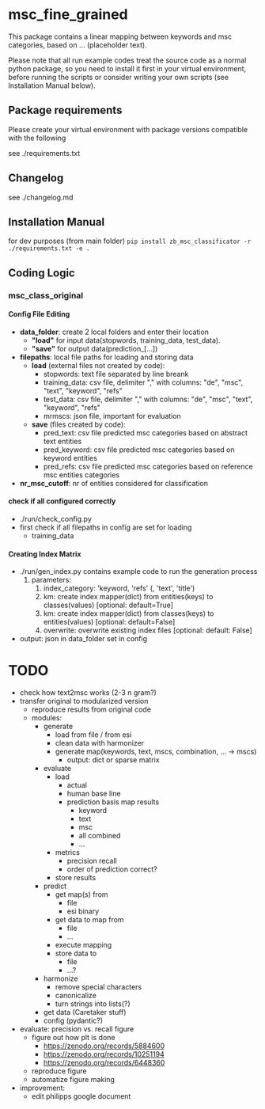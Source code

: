 # msc_fine_grained
This package contains a linear mapping between keywords and msc categories, 
based on ... (placeholder text).

Please note that all run example codes treat the source code as a normal 
python package, so you need to install it first in your virtual environment, 
before running the scripts or consider writing your own scripts (see 
Installation Manual below).

## Package requirements
Please create your virtual environment with package versions compatible with 
the following

see ./requirements.txt

## Changelog
see ./changelog.md

## Installation Manual
for dev purposes (from main folder)
`pip install zb_msc_classificator -r ./requirements.txt -e .`

## Coding Logic
### msc_class_original
#### Config File Editing
- **data_folder**: create 2 local folders and enter their location 
  - __"load"__ for input data(stopwords, training_data, test_data). 
  - __"save"__ for output data(prediction_[...])
- **filepaths**: local file paths for loading and storing data
  - __load__ (external files not created by code): 
    - stopwords: text file separated by line breank
    - training_data: csv file, delimiter "," with columns: "de", "msc", 
      "text", "keyword", "refs"
    - test_data: csv file, delimiter "," with columns: "de", "msc", 
      "text", "keyword", "refs"
    - mrmscs: json file, important for evaluation
  - __save__ (files created by code):
    - pred_text: csv file predicted msc categories based on abstract text 
      entities
    - pred_keyword: csv file predicted msc categories based on keyword entities
    - pred_refs: csv file predicted msc categories based on reference msc entities
      categories
- **nr_msc_cutoff**: nr of entities considered for classification

#### check if all configured correctly
- ./run/check_config.py
- first check if all filepaths in config are set for loading 
   - training_data

#### Creating Index Matrix 
- ./run/gen_index.py contains example code to run the generation process
   1. parameters: 
      1. index_category: 'keyword, 'refs' (, 'text', 'title')
      2. km: create index mapper(dict) from entities(keys) to classes(values)
         [optional: default=True]
      3. km: create index mapper(dict) from classes(keys) to entities(values)
         [optional: default=False]
      4. overwrite: overwrite existing index files 
         [optional: default: False]
- output: json in data_folder set in config

# TODO
- check how text2msc works (2-3 n gram?)
- transfer original to modularized version
  - reproduce results from original code
  - modules:
    - generate
      - load from file / from esi
      - clean data with harmonizer
      - generate map(keywords, text, mscs, combination, ... -> mscs)
        - output: dict or sparse matrix
    - evaluate
      - load
        - actual
        - human base line
        - prediction basis map results
          - keyword
          - text
          - msc
          - all combined
          - ...
      - metrics
        - precision recall
        - order of prediction correct?
      - store results
    - predict
      - get map(s) from
        - file
        - esi binary
      - get data to map from
        - file
        - ...
      - execute mapping
      - store data to
        - file
        - ...?
    - harmonize
      - remove special characters
      - canonicalize
      - turn strings into lists(?)
    - get data (Caretaker stuff)
    - config (pydantic?)
- evaluate: precision vs. recall figure
  - figure out how plt is done
    - https://zenodo.org/records/5884600
    - https://zenodo.org/records/10251194
    - https://zenodo.org/records/6448360
  - reproduce figure
  - automatize figure making
- improvement: 
  - edit philipps google document